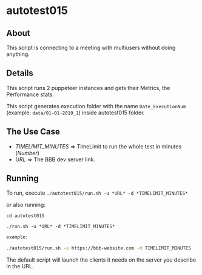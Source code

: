 # autotest015

## About

This script is connecting to a meeting with multiusers without doing anything.

## Details

This script runs 2 puppeteer instances and gets their Metrics, the Performance stats.

This script generates execution folder with the name `Date_ExecutionNum` (example: `data/01-01-2019_1`) inside autotest015 folder.

## The Use Case

- *TIMELIMIT_MINUTES* => TimeLimit to run the whole test in minutes (_Number_)
- *URL* => The BBB dev server link.

## Running

To run, execute `./autotest015/run.sh -u *URL* -d *TIMELIMIT_MINUTES*`

or also running: 

```
cd autotest015

./run.sh -u *URL* -d *TIMELIMIT_MINUTES*
```

~~~bash
example: 

./autotest015/run.sh -u https://bbb-website.com -d TIMELIMIT_MINUTES
~~~

The default script will launch the clients it needs on the server you describe in the URL.
